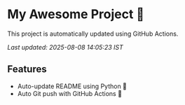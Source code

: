 # My Awesome Project 🚀

This project is automatically updated using GitHub Actions.

_Last updated: 2025-08-08 14:05:23 IST_

## Features
- Auto-update README using Python 🐍
- Auto Git push with GitHub Actions 🤖
